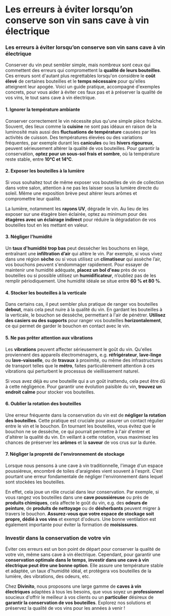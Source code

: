 # Les erreurs à éviter lorsqu’on conserve son vin sans cave à vin électrique

### **Les erreurs à éviter lorsqu’on conserve son vin sans cave à vin électrique**

Conserver du vin peut sembler simple, mais nombreux sont ceux qui commettent des erreurs qui compromettent la **qualité de leurs bouteilles**. Ces erreurs sont d'autant plus regrettables lorsqu'on considère le **coût élevé** de certaines bouteilles et le **temps nécessaire** pour qu'elles atteignent leur apogée. Voici un guide pratique, accompagné d'exemples concrets, pour vous aider à éviter ces faux pas et à préserver la qualité de vos vins, le tout sans cave à vin électrique.


#### **1. Ignorer la température ambiante**

Conserver correctement le vin nécessite plus qu'une simple pièce fraîche. Souvent, des lieux comme la **cuisine** ne sont pas idéaux en raison de la luminosité mais aussi des **fluctuations de température** causées par les activités de cuisson. Des températures élevées ou des variations fréquentes, par exemple durant les **canicules** ou les **hivers rigoureux**, peuvent sérieusement altérer la qualité de vos bouteilles. Pour garantir la conservation, **optez pour un sous-sol frais et sombre**, où la température reste stable, entre **10°C et 14°C**.


#### **2. Exposer les bouteilles à la lumière**

Si vous souhaitez tout de même exposer vos bouteilles de vin de collection dans votre salon, attention à ne pas les laisser sous la lumière directe du soleil. Même une exposition brève peut altérer leurs arômes et compromettre leur qualité.

La lumière, notamment les **rayons UV**, dégrade le vin. Au lieu de les exposer sur une étagère bien éclairée, optez au minimum pour des **étagères avec un éclairage indirect** pour réduire la dégradation de vos bouteilles tout en les mettant en valeur.


#### **3. Négliger l'humidité**

Un **taux d'humidité trop bas** peut dessécher les bouchons en liège, entraînant une **infiltration d’air** qui altère le vin. Par exemple, si vous vivez dans une région **sèche** ou si vous utilisez un **climatiseur** qui assèche l’air, vos bouchons peuvent s'endommager rapidement. Pour essayer de maintenir une humidité adéquate, **placez un bol d'eau** près de vos bouteilles ou si possible utilisez un **humidificateur**, n’oubliez pas de les remplir périodiquement. Une humidité idéale se situe entre **60 % et 80 %**.


#### **4. Stocker les bouteilles à la verticale**

Dans certains cas, il peut sembler plus pratique de ranger vos bouteilles **debout**, mais cela peut nuire à la qualité du vin. En gardant les bouteilles à la verticale, le bouchon se dessèche, permettant à l'air de pénétrer. **Utilisez des casiers ou des supports** pour ranger vos bouteilles **horizontalement**, ce qui permet de garder le bouchon en contact avec le vin.


#### **5. Ne pas prêter attention aux vibrations**

Les **vibrations** peuvent affecter sérieusement le goût du vin. Qu'elles proviennent des appareils électroménagers, e.g. **réfrigérateur**, **lave-linge** ou **lave-vaisselle**, ou de **travaux** à proximité, ou même des infrastructures de transport telles que le **métro**, faites particulièrement attention à ces vibrations qui perturbent le processus de vieillissement naturel.

Si vous avez déjà eu une bouteille qui a un goût inattendu, cela peut être dû à cette négligence. Pour garantir une évolution paisible du vin, **trouvez un endroit calme** pour stocker vos bouteilles.


#### **6. Oublier la rotation des bouteilles**

Une erreur fréquente dans la conservation du vin est de **négliger la rotation des bouteilles**. Cette pratique est cruciale pour assurer un contact régulier entre le vin et le bouchon. En tournant les bouteilles, vous évitez que le bouchon ne se dessèche, ce qui pourrait permettre à l'air d'entrer et d'altérer la qualité du vin. En veillant à cette rotation, vous maximisez les chances de préserver les **arômes** et la **saveur** de vos crus sur la durée.


#### **7. Négliger la propreté de l'environnement de stockage**

Lorsque nous pensons à une cave à vin traditionnelle, l'image d'un espace poussiéreux, encombré de toiles d'araignées vient souvent à l'esprit. C’est pourtant une erreur fondamentale de négliger l'environnement dans lequel sont stockées les bouteilles.

En effet, cela joue un rôle crucial dans leur conservation. Par exemple, si vous rangez vos bouteilles dans une **cave poussiéreuse** ou près de **produits chimiques**, cela affecte le goût du vin, e.g. des **odeurs de peinture**, de **produits de nettoyage** ou de **désherbants** peuvent migrer à travers le bouchon. **Assurez-vous que votre espace de stockage soit propre, dédié à vos vins** et exempt d'odeurs. Une bonne ventilation est également importante pour éviter la formation de **moisissures**.


### **Investir dans la conservation de votre vin**

Éviter ces erreurs est un bon point de départ pour conserver la qualité de votre vin, même sans cave à vin électrique. Cependant, pour garantir une **conservation optimale dans le temps**, **investir dans une cave à vin électrique peut être une bonne option**. Elle assure une température stable et adaptée, un taux d'humidité idéal, et protègera vos bouteilles de la lumière, des vibrations, des odeurs, etc.

Chez **Divinito**, nous proposons une large gamme de **caves à vin électriques** adaptées à tous les besoins, que vous soyez un **professionnel** soucieux d'offrir le meilleur à vos clients ou un **particulier** désireux de **garantir la conservation de vos bouteilles**. Explorez nos solutions et préservez la qualité de vos vins pour les années à venir !
